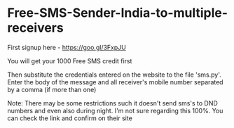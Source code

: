 # Free-SMS-Sender-India-to-multiple-receivers


First signup here - https://goo.gl/3FxpJU

You will get your 1000 Free SMS credit first


Then substitute the credentials entered on the website to the file 'sms.py'.
Enter the body of the message and all receiver's mobile number separated by a comma (if more than one)




Note:
There may be some restrictions such it doesn't send sms's to DND numbers and even also during night. I'm not sure regarding this 100%. You can check the link and confirm on their site
